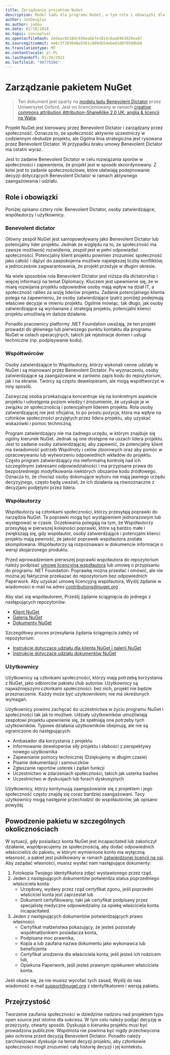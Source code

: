 ```yaml
---
title: Zarządzanie projektem NuGet
description: Model ładu dla programu NuGet, w tym role i obowiązki dla twórców, współautorów i użytkowników.
author: JonDouglas
ms.author: jodou
ms.date: 01/18/2018
ms.topic: conceptual
ms.openlocfilehash: 2edaac0218dc936ea6bfe1814c0aab963028ea87
ms.sourcegitcommit: ee6c3f203648a5561c809db54ebeb1d0f0598b68
ms.translationtype: MT
ms.contentlocale: pl-PL
ms.lasthandoff: 01/26/2021
ms.locfileid: "98775586"
---
```

# <a name="nuget-governance"></a>Zarządzanie pakietem NuGet

> Ten dokument jest oparty na [modelu ładu Benevolent Dictator](http://www.oss-watch.ac.uk/resources/benevolentdictatorgovernancemodel) przez Uniwersytet Oxford. Jest on licencjonowany w ramach [creative commons attribution Attribution-ShareAlike 2,0 UK: anglia & licencji na Walia](http://creativecommons.org/licenses/by-sa/2.0/uk/).

Projekt NuGet jest kierowany przez Benevolent Dictator i zarządzany przez społeczność. Oznacza to, że społeczność aktywnie uczestniczy w codziennym obsłudze projektu, ale Ogólna linia strategiczna jest rysowana przez Benevolent Dictator. W przypadku braku umowy Benevolent Dictator ma ostatni wyraz.

Jest to zadanie Benevolent Dictator w celu rozwiązania sporów w społeczności i zapewnienia, że projekt jest w sposób skoordynowany. Z kolei jest to zadanie społecznościowe, które ułatwiają podejmowanie decyzji dotyczących Benevolent Dictator w ramach aktywnego zaangażowania i udziału.

## <a name="roles-and-responsibilities"></a>Role i obowiązki

Poniżej opisano cztery role: Benevolent Dictator, osoby zatwierdzające, współautorzy i użytkownicy.

### <a name="benevolent-dictator"></a>Benevolent dictator

Główny zespół NuGet jest samopowoływany jako Benevolent Dictator lub potencjalny lider projektu. Jednak ze względu na to, że społeczność ma zawsze możliwość rozwidlenia, zespół jest w pełni odpowiadać społeczności. Potencjalny klient projektu powinien zrozumieć społeczność jako całość i dążyć do zaspokojenia możliwie największej liczby konfliktów, a jednocześnie zagwarantowania, że projekt przeżyje w długim okresie.

Na wiele sposobów rola Benevolent Dictator jest niższa dla dictatorship i więcej informacji na temat Diplomacy. Kluczem jest upewnienie się, że w miarę rozwijania projektu odpowiednie osoby mają wpływ na dział IT, a społeczność rallies za wizję liderów projektu. Zadanie potencjalnego klienta polega na zapewnieniu, że osoby zatwierdzające (patrz poniżej) podejmują właściwe decyzje w imieniu projektu. Ogólnie mówiąc, tak długo, jak osoby zatwierdzające są wyrównane z strategią projektu, potencjalni klienci projektu umożliwią im dalsze działanie.

Ponadto pracownicy platformy .NET Foundation uważają, że ten projekt prowadzi do głównego lub pierwszego punktu kontaktu dla programu NuGet w celach operacyjnych, takich jak rejestracje domen i usługi techniczne (np. podpisywanie kodu).

### <a name="committers"></a>Współtwórców

Osoby zatwierdzające to Współautorzy, którzy wykonali cenne udziały w NuGet i są mianowani przez Benevolent Dictator. Po wyznaczeniu, osoby zatwierdzające są zaangażowane w zarówno zapis kodu do repozytorium, jak i na ekranie. Twórcy są często deweloperami, ale mogą współtworzyć w inny sposób.

Zazwyczaj osoba przekazująca koncentruje się na konkretnym aspekcie projektu i udostępnia poziom wiedzy i zrozumienie, że uzyskuje je w związku ze społecznością i potencjalnym liderem projektu. Rola osoby zatwierdzającej nie jest oficjalna, to po prostu pozycja, która ma wpływ na członków społeczności przyjętych przez lidera projektu, aby uzyskać wskazówki i pomoc techniczną.

Program zatwierdzający nie ma żadnego urzędu, w którym znajduje się ogólny kierunek NuGet. Jednak są one dostępne na uszach lidera projektu. Jest to zadanie osoby zatwierdzającej, aby zapewnić, że potencjalny klient ma świadomość potrzeb Wspólnoty i celów zbiorowych oraz aby pomóc w opracowywaniu lub wytworzeniu odpowiednich wkładów do projektu. Często program zatwierdzający ma nieformalną kontrolę nad ich szczególnymi zakresami odpowiedzialności i ma przypisane prawa do bezpośredniego modyfikowania niektórych obszarów kodu źródłowego. Oznacza to, że chociaż osoby dokonujące wyboru nie mają jawnego urzędu decyzyjnego, często będą uważali, że ich działania są równoznaczne z decyzjami podjętymi przez lidera.

### <a name="contributors"></a>Współautorzy

Współautorzy są członkami społeczności, którzy przesyłają poprawki do narzędzia NuGet. Te poprawki mogą być wystąpieniem jednorazowym lub występować w czasie. Oczekiwania polegają na tym, że Współautorzy przesyłają w pierwszej kolejności poprawki, które są bardzo małe i zwiększają się, gdy współautor, osoby zatwierdzające i potencjalni klienci projektu mają pewność, że jakość poprawek współautora została skompilowana. Współautorzy są rozpoznawani w dokumencie informacje o wersji skojarzonego produktu.

Przed wprowadzeniem pierwszej poprawki współautora do repozytorium należy podpisać [umowę licencyjną współautora](http://en.wikipedia.org/wiki/Contributor_License_Agreement) lub umowę o przypisaniu do programu .NET Foundation. Poprawkę można przesłać i omówić, ale nie można jej faktycznie przekazać do repozytorium bez odpowiednich Paperwork. Aby uzyskać umowę licencyjną współautora, Wyślij żądanie w wiadomości e-mail na adres [contributions@nuget.org](mailto:contributions@nuget.org) .

Aby stać się współautorem, Prześlij żądanie ściągnięcia do jednego z następujących repozytoriów:

- [Klient NuGet](https://github.com/NuGet/NuGet.Client)
- [Galeria NuGet](https://github.com/nuget/nugetgallery)
- [Dokumenty NuGet](https://github.com/nuget/nugetdocs)

Szczegółowy proces przesyłania żądania ściągnięcia zależy od repozytorium:

- [Instrukcje dotyczące udziału dla klienta NuGet i galerii NuGet](https://github.com/NuGet/Home/wiki/Contributing-to-NuGet)
- [Instrukcje dotyczące udziału dokumentów NuGet](https://github.com/NuGet/NuGetDocs/wiki/Contributing-to-NuGet-Documentation)

### <a name="users"></a>Użytkownicy

Użytkownicy są członkami społeczności, którzy mają potrzebę korzystania z NuGet, jako odbiorców pakietu i/lub autorów. Użytkownicy są najważniejszymi członkami społeczności: bez nich, projekt nie będzie przeznaczenie. Każdy może być użytkownikiem; nie ma określonych wymagań.

Użytkownicy powinni zachęcać do uczestnictwa w życiu programu NuGet i społeczności tak jak to możliwe. Udziały użytkowników umożliwiają zespołowi projektu upewnienie się, że spełniają one potrzeby tych użytkowników. Typowe działania użytkowników obejmują, ale nie są ograniczone do następujących:

- Ambasador dla korzystania z projektu
- Informowanie deweloperów siły projektu i słabości z perspektywy nowego użytkownika
- Zapewnianie pomocy technicznej (Dziękujemy w długim czasie)
- Pisanie dokumentacji i samouczków
- Zgłaszanie raportów usterek i żądań funkcji
- Uczestnictwo w zdarzeniach społeczności, takich jak usterka bashes
- Uczestnictwo w dyskusjach lub forach dyskusyjnych

Użytkownicy, którzy kontynuują zaangażowanie się z projektem i jego społeczność często znajdą się coraz bardziej zaangażowani. Tacy użytkownicy mogą następnie przechodzić do współautorów, jak opisano powyżej.

## <a name="package-succession-under-special-circumstances"></a>Powodzenie pakietu w szczególnych okolicznościach

W sytuacji, gdy posiadacz konta NuGet jest incapacitated lub zakończył działanie, współpracujemy ze społecznością, aby dodać odpowiednich właścicieli/s do pakietu, w którym wymienione konto ma wyłączną własność, a pakiet jest publikowany w ramach [zatwierdzonej licencji na osi](https://opensource.org/licenses/alphabetical). Aby zażądać własności, musisz wysłać nam następujące dokumenty:

1. Fotokopia Twojego identyfikatora zdjęć wystawionego przez rząd.
1. Jeden z następujących dokumentów potwierdza status poprzedniego właściciela konta: 
    - Urzędowy, wydany przez rząd certyfikat zgonu, jeśli poprzedni właściciel konta jest zaprzestał lub
    - Dokument certyfikowany, taki jak certyfikat podpisany przez specjalistę medyczne odpowiedzialny za opiekę właściciela konta incapacitated.
1. Jeden z następujących dokumentów potwierdzających prawo własności: 
    - Certyfikat małżeństwa pokazujący, że jesteś pozostały współmałżonkiem posiadacza konta,
    - Podpisana moc prawnika,
    - Kopia a lub zaufana nazwa dokumentu jako wykonawca lub beneficjenta
    - Certyfikat urodzenia dla właściciela konta, jeśli jesteś ich rodzicem lub,
    - Opiekuna Paperwork, jeśli jesteś prawnym opiekunem właściciela konta.

Jeśli okaże się, że nie musisz wycofać tych zasad, Wyślij do nas wiadomość e-mail [support@nuget.org](mailto:support@nuget.org) z identyfikatorem i wersją pakietu.

## <a name="transparency"></a>Przejrzystość

Tworzenie zaufania społeczności w dziedzinie nadzoru nad projektem typu open source jest istotne dla sukcesu. W tym celu należy podjąć decyzję w przejrzysty, otwarty sposób. Dyskusja o kierunku projektu musi być prowadzona publicznie. Wspólnota nie powinna być nigdy przechwycona jako ochrona przed decyzją Benevolent Dictator. Ponadto należy zarchiwizować dyskusje na temat decyzji projektu, aby członkowie społeczności mogli zrozumieć całą historię decyzji i jej kontekstu.
